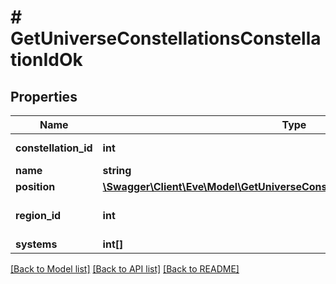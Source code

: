 # # GetUniverseConstellationsConstellationIdOk

## Properties

Name | Type | Description | Notes
------------ | ------------- | ------------- | -------------
**constellation_id** | **int** | constellation_id integer | 
**name** | **string** | name string | 
**position** | [**\Swagger\Client\Eve\Model\GetUniverseConstellationsConstellationIdPosition**](GetUniverseConstellationsConstellationIdPosition.md) |  | 
**region_id** | **int** | The region this constellation is in | 
**systems** | **int[]** | systems array | 

[[Back to Model list]](../../README.md#documentation-for-models) [[Back to API list]](../../README.md#documentation-for-api-endpoints) [[Back to README]](../../README.md)


